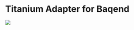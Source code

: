 Titanium Adapter for Baqend 
===========================
![](https://fbcdn-photos-g-a.akamaihd.net/hphotos-ak-xap1/v/t1.0-0/p160x160/1175532_1435043336734661_1180604515_n.png?oh=86dc0c271144743b63db5e4380243bf9&oe=56F16ED2&__gda__=1458345230_3b278d13b81b1751c3f0ee0c060c5b83)

